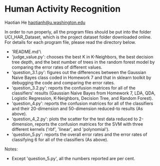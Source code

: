Human Activity Recognition
==========================

Haotian He
haotianh@u.washington.edu


In order to run properly, all the program files should be put into the folder UCI_HAR_Dataset, which is the project dataset folder downloaded online. For details for each program file, please read the directory below.

- 'README.md'\
- 'judge_value.py': chooses the best K in K-Neighbors, the best decision tree depth, and the best number of trees in the random forest model by comparing the error rates of different values.
- 'question_3.1.py': figures out the differences between the Gaussian Naive Bayes class coded in Homework 7 and that in sklearn toolkit by debugging the code and comparing the error rates.
- 'question_3.2.py': reports the confusion matrices for all of the classifiers' results (Gaussian Naive Bayes from Homework 7, LDA, QDA, Logistic Regression, K-Neighbors, Decision Tree, and Random Forest).
- 'question_4.py': reports the confusion matrices for all of the classifiers and their 20-dimension and 50-dimension reduced-to results (As above).
- 'question_4_2.py': plots the scatter for the test data reduced to 2-dimension, reports the confusion matrices for the SVM with three different kernels ('rbf', 'linear', and 'polynomial').
- 'question_5.py': reports the overall error rates and the error rates of classifying 6 for all of the classifiers (As above).


Notes:
- Except 'question_5.py', all the numbers reported are per cent.

